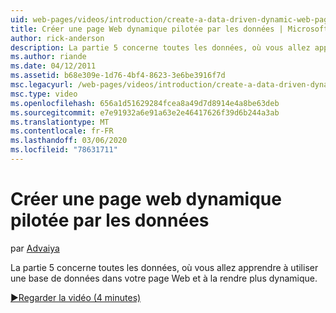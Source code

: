 ```yaml
---
uid: web-pages/videos/introduction/create-a-data-driven-dynamic-web-page
title: Créer une page Web dynamique pilotée par les données | Microsoft Docs
author: rick-anderson
description: La partie 5 concerne toutes les données, où vous allez apprendre à utiliser une base de données dans votre page Web et à la rendre plus dynamique.
ms.author: riande
ms.date: 04/12/2011
ms.assetid: b68e309e-1d76-4bf4-8623-3e6be3916f7d
msc.legacyurl: /web-pages/videos/introduction/create-a-data-driven-dynamic-web-page
msc.type: video
ms.openlocfilehash: 656a1d51629284fcea8a49d7d8914e4a8be63deb
ms.sourcegitcommit: e7e91932a6e91a63e2e46417626f39d6b244a3ab
ms.translationtype: MT
ms.contentlocale: fr-FR
ms.lasthandoff: 03/06/2020
ms.locfileid: "78631711"
---
```

# <a name="create-a-data-driven-dynamic-web-page"></a>Créer une page web dynamique pilotée par les données

par [Advaiya](https://twitter.com/Advaiyasolns)

La partie 5 concerne toutes les données, où vous allez apprendre à utiliser une base de données dans votre page Web et à la rendre plus dynamique.

[&#9654;Regarder la vidéo (4 minutes)](https://channel9.msdn.com/Blogs/ASP-NET-Site-Videos/create-a-data-driven-dynamic-web-page)
